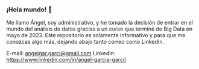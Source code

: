 ### ¡Hola mundo! 👋

Me llamo Ángel, soy administrativo, y he tomado la decisión de entrar en el mundo del análisis de datos gracias a un curso que terminé de Big Data en mayo de 2023.
Este repositorio es solamente informativo y para que me conozcas algo más, dejando abajo tanto correo como LinkedIn.





E-mail: angelgar.garci@gmail.com
LinkedIn: https://www.linkedin.com/in/angel-garcia-garci/
